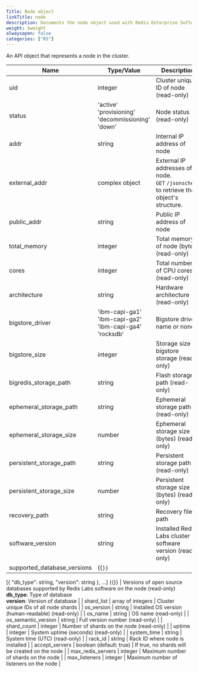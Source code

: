 ```yaml
---
Title: Node object
linkTitle: node
description: Documents the node object used with Redis Enterprise Software REST API calls.
weight: $weight
alwaysopen: false
categories: ["RS"]
---
```


An API object that represents a node in the cluster.

| Name | Type/Value | Description |
|------|------------|-------------|
| uid                | integer         | Cluster unique ID of node (read-only) |
| status             | 'active'<br />'provisioning'<br />'decommissioning'<br />'down' | Node status (read-only) |
| addr               | string          | Internal IP address of node  |
| external_addr      | complex object  | External IP addresses of node. `GET`&nbsp;`/jsonschema` to retrieve the object's structure. |
| public_addr        | string          | Public IP address of node    |
| total_memory       | integer         | Total memory of node (bytes) (read-only) |
| cores              | integer         | Total number of CPU cores (read-only) |
| architecture       | string          | Hardware architecture (read-only) |
| bigstore_driver    | 'ibm-capi-ga1'<br />'ibm-capi-ga2'<br />'ibm-capi-ga4'<br />'rocksdb' | Bigstore driver name or none |
| bigstore_size      | integer         | Storage size of bigstore storage (read-only) |
| bigredis_storage_path | string       | Flash storage path (read-only) |
| ephemeral_storage_path | string      | Ephemeral storage path (read-only) |
| ephemeral_storage_size | number     | Ephemeral storage size (bytes) (read-only) |
| persistent_storage_path | string     | Persistent storage path (read-only) |
| persistent_storage_size | number    | Persistent storage size (bytes) (read- only) |
| recovery_path      | string          | Recovery files path          |
| software_version   | string          | Installed Redis Labs cluster software version (read-only) |
| supported_database_versions | {{<code>}}
[{
  "db_type": string,
  "version": string
}, ...]
{{</code>}} | Versions of open source databases supported by Redis Labs software on the node (read-only)<br />**db_type**: Type of database<br />**version**: Version of database |
| shard_list         | array of integers | Cluster unique IDs of all node shards |
| os_version         | string          | Installed OS version (human-readable) (read-only) |
| os_name            | string          | OS name (read-only)     |
| os_semantic_version | string         | Full version number (read-only) |
| shard_count        | integer         | Number of shards on the node (read-only) |
| uptime             | integer         | System uptime (seconds) (read-only) |
| system_time        | string          | System time (UTC) (read-only) |
| rack_id            | string          | Rack ID where node is installed |
| accept_servers     | boolean (default:&nbsp;true) | If true, no shards will be created on the node |
| max_redis_servers  | integer         | Maximum number of shards on the node |
| max_listeners      | integer         | Maximum number of listeners on the node |
